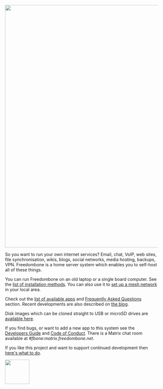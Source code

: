 <img src="https://github.com/bashrc/freedombone/blob/master/img/logo.png?raw=true" width=800/>

So you want to run your own internet services? Email, chat, VoIP, web sites, file synchronisation, wikis, blogs, social networks, media hosting, backups, VPN. Freedombone is a home server system which enables you to self-host all of these things.

You can run Freedombone on an old laptop or a single board computer. See the [list of installation methods](https://freedombone.net/installmethods.html). You can also use it to [set up a mesh network](https://freedombone.net/mesh.html) in your local area.

Check out the [list of available apps](https://freedombone.net/apps.html) and [Frequently Asked Questions](https://freedombone.net/faq.html) section. Recent developments are also described on [the blog](https://blog.freedombone.net/tag/freedombone).

Disk images which can be cloned straight to USB or microSD drives are [available here](https://freedombone.net/downloads/v31).

If you find bugs, or want to add a new app to this system see the [Developers Guide](https://freedombone.net/devguide.html) and [Code of Conduct](https://freedombone.net/codeofconduct.html). There is a Matrix chat room available at *#fbone:matrix.freedombone.net*.

If you like this project and want to support continued development then [here's what to do](https://freedombone.net/support.html).

<img src="https://freedombone.net/images/gfdl.png" width=80/>
